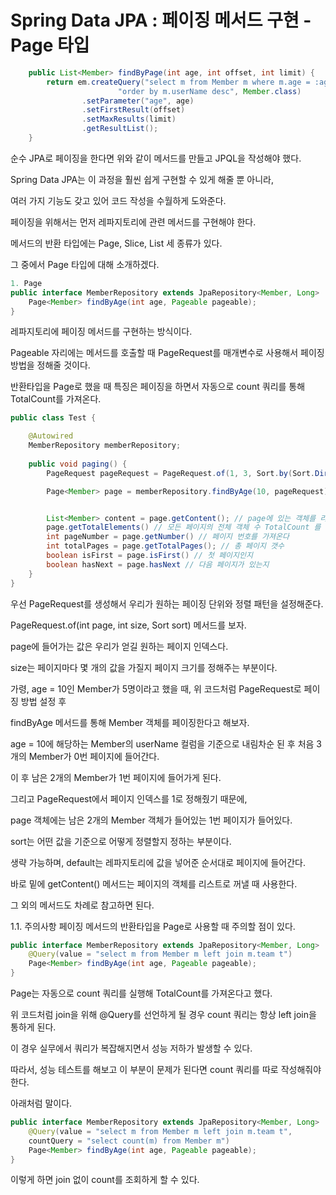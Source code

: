 # Spring Data JPA : 페이징 메서드 구현 - Page 타입

```java
    public List<Member> findByPage(int age, int offset, int limit) {
        return em.createQuery("select m from Member m where m.age = :age " +
                        "order by m.userName desc", Member.class)
                .setParameter("age", age)
                .setFirstResult(offset)
                .setMaxResults(limit)
                .getResultList();
    }
```
순수 JPA로 페이징을 한다면 위와 같이 메서드를 만들고  JPQL을 작성해야 했다.

 

Spring Data JPA는 이 과정을 훨씬 쉽게 구현할 수 있게 해줄 뿐 아니라,

여러 가지 기능도 갖고 있어 코드 작성을 수월하게 도와준다.

 

페이징을 위해서는 먼저 레파지토리에 관련 메서드를 구현해야 한다.

 

메서드의 반환 타입에는 Page, Slice, List 세 종류가 있다.

 

그 중에서 Page 타입에 대해 소개하겠다.

 
```java
1. Page
public interface MemberRepository extends JpaRepository<Member, Long>
    Page<Member> findByAge(int age, Pageable pageable);
}
```
레파지토리에 페이징 메서드를 구현하는 방식이다.

 

Pageable 자리에는 메서드를 호출할 때 PageRequest를 매개변수로 사용해서 페이징 방법을 정해줄 것이다.

 

반환타입을 Page로 했을 때 특징은 페이징을 하면서 자동으로 count 쿼리를 통해 TotalCount를 가져온다.

 
```java
public class Test {

    @Autowired
    MemberRepository memberRepository;
    
    public void paging() {
        PageRequest pageRequest = PageRequest.of(1, 3, Sort.by(Sort.Direction.DESC, "userName"));

        Page<Member> page = memberRepository.findByAge(10, pageRequest);


        List<Member> content = page.getContent(); // page에 있는 객체를 리스트로 꺼내온다.
        page.getTotalElements() // 모든 페이지의 전체 객체 수 TotalCount 를 가져온다
        int pageNumber = page.getNumber() // 페이지 번호를 가져온다
        int totalPages = page.getTotalPages(); // 총 페이지 갯수
        boolean isFirst = page.isFirst() // 첫 페이지인지
        boolean hasNext = page.hasNext // 다음 페이지가 있는지
    }
}
```
 

우선 PageRequest를 생성해서 우리가 원하는 페이징 단위와 정렬 패턴을 설정해준다.

 

PageRequest.of(int page, int size, Sort sort) 메서드를 보자.

 

page에 들어가는 값은 우리가 얻길 원하는 페이지 인덱스다.

 

size는 페이지마다 몇 개의 값을 가질지 페이지 크기를 정해주는 부분이다.

 

가령, age = 10인 Member가 5명이라고 했을 때, 위 코드처럼 PageRequest로 페이징 방법 설정 후

 

findByAge 메서드를 통해 Member 객체를 페이징한다고 해보자.

 

age = 10에 해당하는 Member의 userName 컬럼을 기준으로 내림차순 된 후 처음 3개의 Member가 0번 페이지에 들어간다.

 

이 후 남은 2개의 Member가 1번 페이지에 들어가게 된다.

 

그리고 PageRequest에서 페이지 인덱스를 1로 정해줬기 때문에,

page 객체에는 남은 2개의 Member 객체가 들어있는 1번 페이지가 들어있다.

 

sort는 어떤 값을 기준으로 어떻게 정렬할지 정하는 부분이다.

 

생략 가능하며, default는 레파지토리에 값을 넣어준 순서대로 페이지에 들어간다.

 

바로 밑에 getContent() 메서드는 페이지의 객체를 리스트로 꺼낼 때 사용한다.

 

그 외의 메서드도 차례로 참고하면 된다.

 

 

1.1. 주의사항
페이징 메서드의 반환타입을 Page로 사용할 때 주의할 점이 있다.

```java
public interface MemberRepository extends JpaRepository<Member, Long>
    @Query(value = "select m from Member m left join m.team t")
    Page<Member> findByAge(int age, Pageable pageable);
}
```
Page는 자동으로 count 쿼리를 실행해 TotalCount를 가져온다고 했다.

 

위 코드처럼 join을 위해 @Query를 선언하게 될 경우 count 쿼리는 항상 left join을 통하게 된다.

이 경우 실무에서 쿼리가 복잡해지면서 성능 저하가 발생할 수 있다.

 

따라서, 성능 테스트를 해보고 이 부분이 문제가 된다면 count 쿼리를 따로 작성해줘야한다.

아래처럼 말이다.

 
```java
public interface MemberRepository extends JpaRepository<Member, Long>
    @Query(value = "select m from Member m left join m.team t",
    countQuery = "select count(m) from Member m")
    Page<Member> findByAge(int age, Pageable pageable);
}
```
이렇게 하면 join 없이 count를 조회하게 할 수 있다.